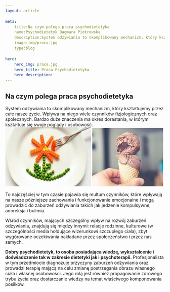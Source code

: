 ```yaml
---
layout: article

meta:
    title:Na czym polega praca psychodietetyka
    name:Psychodietetyk Dagmara Piotrowska
    description:System odżywiania to skomplikowany mechanizm, który kształtujemy przez całe nasze życie. Wpływa na niego wiele czynników fizjologicznych oraz społecznych. Bardzo duże znaczenia ma okres dorastania, w którym kształtuje się swoje poglądy i osobowość. 
    image:img/praca.jpg
    type:blog

hero: 
    hero_img: praca.jpg
    hero_title: Praca Psychodietetyka
    hero_description: 
---
```

## Na czym polega praca psychodietetyka

System odżywiania to skomplikowany mechanizm, który kształtujemy przez całe nasze życie. Wpływa
na niego wiele czynników fizjologicznych oraz społecznych. Bardzo duże znaczenia ma okres
dorastania, w którym kształtuje się swoje poglądy i osobowość. 
![Warzywa](/img/warzywa.jpg) ![lody](/img/lody.jpg)

To najczęściej w tym czasie pojawia się multum czynników, które wpływają na nasze późniejsze zachowania i funkcjonowanie
emocjonalne i mogą prowadzić do zaburzeń odżywiania takich jak jedzenie kompulsywne, anoreksja i bulimia. 

Wśród czynników, mających szczególny wpływ na rozwój zaburzeń odżywiania, znajdują się
między innymi: relacje rodzinne, kulturowe (w szczególności media hołdujące wizerunkowi
szczupłego ciała), zbyt wygórowane oczekiwania nakładane przez społeczeństwo i przez nas samych.

**Dobry psychodietetyk, to osoba posiadająca wiedzę, wykształcenie i doświadczenie tak w
zakresie dietetyki jak i psychoterapii.** Profesjonalista w tym przedmiocie diagnozuje
przyczyny zaburzeń odżywiania oraz prowadzi terapię mającą na celu zmianę postrzegania
obrazu własnego ciała i własnej osobowości. Jego rolą jest również propagowanie zdrowego
trybu życia oraz dostarczanie wiedzy na temat właściwego komponowania posiłków.